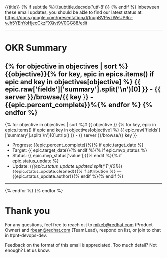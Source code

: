 {{title}}
{% if subtitle %}{{subtitle.decode('utf-8')}}
{% endif %}
Inbetween these email updates, you should be able to find our latest status at:
https://docs.google.com/presentation/d/1nupBVPwzWeUP6n-vJh5YEhYoHjecCkzFXQvt9V0GG88/edit

---

# OKR Summary
{% for objective in objectives | sort %}
{{objective}}{% for key, epic in epics.items() if epic and key in objectives[objective] %}
  {{ epic.raw['fields']['summary'].split('\n')[0] }} - {{ server }}/browse/{{ key }} - {{epic.percent_complete}}%{% endfor %}
{% endfor %}
---

{% for objective in objectives | sort %}# {{ objective }}
{% for key, epic in epics.items() if epic and key in objectives[objective] %}
{{ epic.raw['fields']['summary'].split('\n')[0].strip() }} - {{ server }}/browse/{{ key }}

- Progress:  {{epic.percent_complete}}%{% if epic.target_date %}
- Target: {{ epic.target_date}}{% endif %}{% if epic.mvp_status %}
- Status: {{ epic.mvp_status['value']}}{% endif %}{% if epic.status_update %}
- Update: (*{{epic.status_update.updated.split('T')[0]}}*) {{epic.status_update.cleaned}}{% if attribution %} — {{epic.status_update.author}}{% endif %}{% endif %}

---
{% endfor %}
{% endfor %}
# Thank you

For any questions, feel free to reach out to mikeb@redhat.com (Product Owner)
and rbean@redhat.com (Team Lead), respond on list, or join to chat in #pnt-devops-dev.

Feedback on the format of this email is appreciated.  Too much detail?  Not enough?  Let us know.

